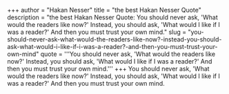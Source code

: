 +++
author = "Hakan Nesser"
title = "the best Hakan Nesser Quote"
description = "the best Hakan Nesser Quote: You should never ask, 'What would the readers like now?' Instead, you should ask, 'What would I like if I was a reader?' And then you must trust your own mind."
slug = "you-should-never-ask-what-would-the-readers-like-now?-instead-you-should-ask-what-would-i-like-if-i-was-a-reader?-and-then-you-must-trust-your-own-mind"
quote = '''You should never ask, 'What would the readers like now?' Instead, you should ask, 'What would I like if I was a reader?' And then you must trust your own mind.'''
+++
You should never ask, 'What would the readers like now?' Instead, you should ask, 'What would I like if I was a reader?' And then you must trust your own mind.
